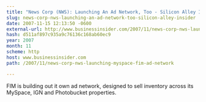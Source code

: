 ```yaml
---
title: "News Corp (NWS): Launching An Ad Network, Too - Silicon Alley Insider"
slug: news-corp-nws-launching-an-ad-network-too-silicon-alley-insider
date: 2007-11-15 12:13:50 -0600
external-url: http://www.businessinsider.com/2007/11/news-corp-nws-launching-myspace-fim-ad-network
hash: d511af897c935a9c76136c168ab60ec9
year: 2007
month: 11
scheme: http
host: www.businessinsider.com
path: /2007/11/news-corp-nws-launching-myspace-fim-ad-network

---
```


FIM is building out it own ad network, designed to sell inventory across its MySpace, IGN and Photobucket properties.
